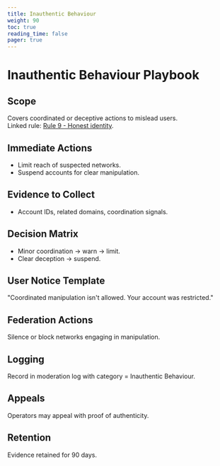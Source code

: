 ```yaml
---
title: Inauthentic Behaviour
weight: 90
toc: true
reading_time: false
pager: true
---
```


# Inauthentic Behaviour Playbook

## Scope
Covers coordinated or deceptive actions to mislead users.  
Linked rule: [Rule 9 - Honest identity](/docs/policies/rules/09_honest-identity/).

## Immediate Actions
- Limit reach of suspected networks.  
- Suspend accounts for clear manipulation.

## Evidence to Collect
- Account IDs, related domains, coordination signals.

## Decision Matrix
- Minor coordination -> warn -> limit.  
- Clear deception -> suspend.

## User Notice Template
"Coordinated manipulation isn't allowed. Your account was restricted."

## Federation Actions
Silence or block networks engaging in manipulation.

## Logging
Record in moderation log with category = Inauthentic Behaviour.

## Appeals
Operators may appeal with proof of authenticity.

## Retention
Evidence retained for 90 days.
